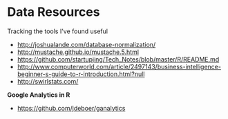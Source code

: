 # Data Resources
Tracking the tools I've found useful

* http://joshualande.com/database-normalization/
* http://mustache.github.io/mustache.5.html
* https://github.com/startupjing/Tech_Notes/blob/master/R/README.md
* http://www.computerworld.com/article/2497143/business-intelligence-beginner-s-guide-to-r-introduction.html?null
* http://swirlstats.com/

**Google Analytics in R**
* https://github.com/jdeboer/ganalytics
